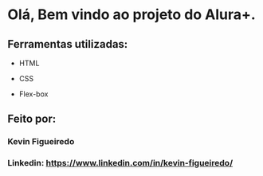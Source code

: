 # Olá, Bem vindo ao projeto do Alura+.

## Ferramentas utilizadas:

* HTML

* CSS

* Flex-box

## Feito por:

### Kevin Figueiredo

### Linkedin: https://www.linkedin.com/in/kevin-figueiredo/

```
